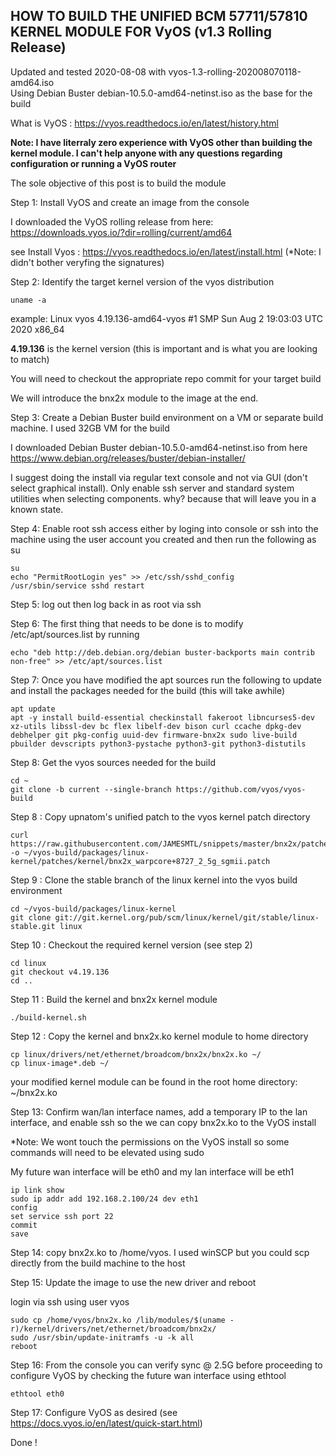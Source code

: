 ## HOW TO BUILD THE UNIFIED BCM 57711/57810 KERNEL MODULE FOR VyOS (v1.3 Rolling Release)
Updated and tested 2020-08-08 with vyos-1.3-rolling-202008070118-amd64.iso\
Using Debian Buster debian-10.5.0-amd64-netinst.iso as the base for the build

What is VyOS : https://vyos.readthedocs.io/en/latest/history.html

<b>Note: I have literraly zero experience with VyOS other than building the kernel module. I can't help anyone with any questions regarding configuration or running a VyOS router</b>

The sole objective of this post is to build the module


Step 1: Install VyOS and create an image from the console

I downloaded the VyOS rolling release from here: https://downloads.vyos.io/?dir=rolling/current/amd64

see Install Vyos : https://vyos.readthedocs.io/en/latest/install.html (*Note: I didn't bother veryfing the signatures)


Step 2: Identify the target kernel version of the vyos distribution

    uname -a

example: Linux vyos 4.19.136-amd64-vyos #1 SMP Sun Aug 2 19:03:03 UTC 2020 x86_64

<b>4.19.136</b> is the kernel version (this is important and is what you are looking to match)

You will need to checkout the appropriate repo commit for your target build

We will introduce the bnx2x module to the image at the end.


Step 3: Create a Debian Buster build environment on a VM or separate build machine. I used 32GB VM for the build

I downloaded Debian Buster debian-10.5.0-amd64-netinst.iso from here https://www.debian.org/releases/buster/debian-installer/

I suggest doing the install via regular text console and not via GUI (don't select graphical install).
Only enable ssh server and standard system utilities when selecting components.
why? because that will leave you in a known state.

Step 4: Enable root ssh access either by loging into console or ssh into the machine using the user account you created and then run the following as su

    su
    echo "PermitRootLogin yes" >> /etc/ssh/sshd_config
    /usr/sbin/service sshd restart

Step 5: log out then log back in as root via ssh

Step 6: The first thing that needs to be done is to modify /etc/apt/sources.list by running

    echo "deb http://deb.debian.org/debian buster-backports main contrib non-free" >> /etc/apt/sources.list
	
Step 7: Once you have modified the apt sources run the following to update and install the packages needed for the build (this will take awhile)

    apt update
    apt -y install build-essential checkinstall fakeroot libncurses5-dev xz-utils libssl-dev bc flex libelf-dev bison curl ccache dpkg-dev debhelper git pkg-config uuid-dev firmware-bnx2x sudo live-build pbuilder devscripts python3-pystache python3-git python3-distutils

Step 8: Get the vyos sources needed for the build

    cd ~
	git clone -b current --single-branch https://github.com/vyos/vyos-build

Step 8 : Copy upnatom's unified patch to the vyos kernel patch directory 

    curl https://raw.githubusercontent.com/JAMESMTL/snippets/master/bnx2x/patches/git/bnx2x_warpcore%2B8727_2_5g_sgmii.patch -o ~/vyos-build/packages/linux-kernel/patches/kernel/bnx2x_warpcore+8727_2_5g_sgmii.patch

Step 9 : Clone the stable branch of the linux kernel into the vyos build environment

    cd ~/vyos-build/packages/linux-kernel
	git clone git://git.kernel.org/pub/scm/linux/kernel/git/stable/linux-stable.git linux

Step 10 : Checkout the required kernel version (see step 2)

    cd linux
    git checkout v4.19.136
    cd ..

Step 11 : Build the kernel and bnx2x kernel module

    ./build-kernel.sh

Step 12 : Copy the kernel and bnx2x.ko kernel module to home directory

    cp linux/drivers/net/ethernet/broadcom/bnx2x/bnx2x.ko ~/
    cp linux-image*.deb ~/

your modified kernel module can be found in the root home directory:\
~/bnx2x.ko

Step 13: Confirm wan/lan interface names, add a temporary IP to the lan interface, and enable ssh so the we can copy bnx2x.ko to the VyOS install

*Note: We wont touch the permissions on the VyOS install so some commands will need to be elevated using sudo

My future wan interface will be eth0 and my lan interface will be eth1

    ip link show
    sudo ip addr add 192.168.2.100/24 dev eth1
    config
    set service ssh port 22
    commit
    save

Step 14: copy bnx2x.ko to /home/vyos. I used winSCP but you could scp directly from the build machine to the host

Step 15: Update the image to use the new driver and reboot

login via ssh using user vyos

    sudo cp /home/vyos/bnx2x.ko /lib/modules/$(uname -r)/kernel/drivers/net/ethernet/broadcom/bnx2x/
    sudo /usr/sbin/update-initramfs -u -k all
    reboot

Step 16: From the console you can verify sync @ 2.5G before proceeding to configure VyOS by checking the future wan interface using ethtool

    ethtool eth0

Step 17: Configure VyOS as desired (see https://docs.vyos.io/en/latest/quick-start.html)

Done !